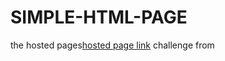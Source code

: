 # SIMPLE-HTML-PAGE
the hosted pages[hosted page link](https://officialpancho.github.io/SIMPLE-HTML-PAGE/)
challenge from [](https://unclebigbay.com/design-an-about-page-challenge-2)
